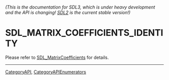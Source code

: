 ###### (This is the documentation for SDL3, which is under heavy development and the API is changing! [SDL2](https://wiki.libsdl.org/SDL2/) is the current stable version!)
# SDL_MATRIX_COEFFICIENTS_IDENTITY

Please refer to [SDL_MatrixCoefficients](SDL_MatrixCoefficients) for details.

----
[CategoryAPI](CategoryAPI), [CategoryAPIEnumerators](CategoryAPIEnumerators)

